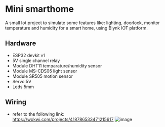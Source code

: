 # Mini smarthome
A small Iot project to simulate some features like: lighting, doorlock, monitor temperature and humidity for a smart home, using Blynk IOT platform.
## Hardware
- ESP32 devkit v1
- 5V single channel relay
- Module DHT11 temparature/humidity sensor
- Module MS-CDS05 light sensor
- Module SR505 motion sensor
- Servo 5V
- Leds 5mm
## Wiring
- refer to the following link: https://wokwi.com/projects/418786533471215617
![image](https://github.com/user-attachments/assets/5b49b230-6c97-4e44-b5f9-4c477975bf43)
